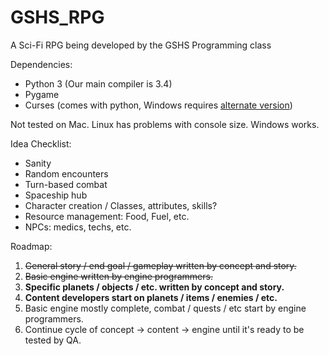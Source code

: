 # GSHS_RPG
A Sci-Fi RPG being developed by the GSHS Programming class

Dependencies:

* Python 3 (Our main compiler is 3.4)
* Pygame
* Curses (comes with python, Windows requires [alternate version](http://www.lfd.uci.edu/~gohlke/pythonlibs/#curses))

Not tested on Mac. Linux has problems with console size. Windows works.

Idea Checklist:

* Sanity
* Random encounters
* Turn-based combat
* Spaceship hub
* Character creation / Classes, attributes, skills?
* Resource management: Food, Fuel, etc.
* NPCs: medics, techs, etc.

Roadmap:

1. ~~General story / end goal / gameplay written by concept and story.~~
2. ~~Basic engine written by engine programmers.~~
3. **Specific planets / objects / etc. written by concept and story.**
4. **Content developers start on planets / items / enemies / etc.**
5. Basic engine mostly complete, combat / quests / etc start by engine programmers.
6. Continue cycle of concept -> content -> engine until it's ready to be tested by QA.
